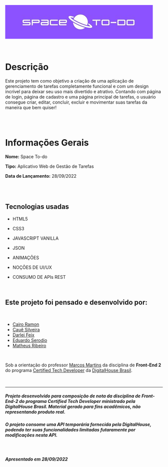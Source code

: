 
![playDB Game Store Database](./assets/readme-logo.jpg)

<br>


# **Descrição**
Este projeto tem como objetivo a criação de uma aplicação de gerenciamento de tarefas completamente funcional e com um design incrível para deixar seu uso mais divertido e atrativo. Contando com página de login, página de cadastro e uma página principal de tarefas, o usuário consegue criar, editar, concluir, excluir e movimentar suas tarefas da maneira que bem quiser!

<br>
<br>

# **Informações Gerais** 

**Nome:** Space To-do

**Tipo:** Aplicativo Web de Gestão de Tarefas

**Data de Lançamento:** 28/09/2022

<br>
<br>

## **Tecnologias usadas**

- HTML5

- CSS3

- JAVASCRIPT VANILLA

- JSON

- ANIMAÇÕES

- NOÇÕES DE UI/UX

- CONSUMO DE APIs REST

<br>

## **Este projeto foi pensado e desenvolvido por:**
<br>

- [Cairo Ramon ](https://www.linkedin.com/in/cairo-mr/)
- [Cauê Silveira](https://www.linkedin.com/in/caueasilveira)
- [Darlei Feix](https://www.linkedin.com/in/darlei-feix-2292b7216)
- [Eduardo Serodio](https://www.linkedin.com/in/eduardoctd/)
- [Matheus Ribeiro](https://www.linkedin.com/in/matheus-ribeiro-143510178)

<br>

Sob a orientação do professor [Marcos Martins](https://www.linkedin.com/in/omarcosmartins/) da disciplina de **Front-End 2** do programa [Certified Tech Developer](https://www.digitalhouse.com/br/productos/programacion/certified-tech-developer) da [DigitalHouse Brasil](https://www.digitalhouse.com/br).

<br>

---
##### Projeto desenvolvido para composição de nota da disciplina de **Front-End-2** do programa **Certified Tech Developer** ministrado pela **DigitalHouse Brasil**. Material gerado para fins acadêmicos, não representando produto real.

##### O projeto consome uma API temporária fornecida pela DigitalHouse, podendo ter suas funcionalidades limitadas futaramente por modificações nesta API.

<br> 

##### Apresentado em 28/09/2022